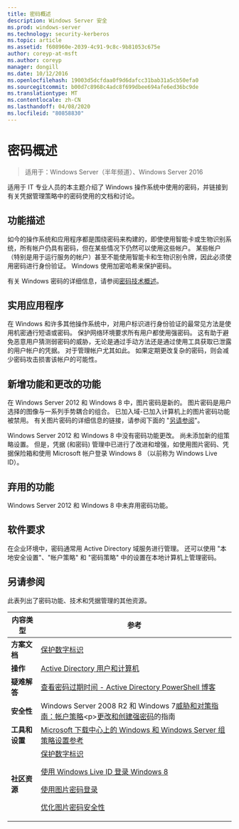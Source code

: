 ```yaml
---
title: 密码概述
description: Windows Server 安全
ms.prod: windows-server
ms.technology: security-kerberos
ms.topic: article
ms.assetid: f608960e-2039-4c91-9c8c-9b81053c675e
author: coreyp-at-msft
ms.author: coreyp
manager: dongill
ms.date: 10/12/2016
ms.openlocfilehash: 19003d5dcfdaa0f9d6dafcc31bab31a5cb50efa0
ms.sourcegitcommit: b00d7c8968c4adc8f699dbee694afe6ed36bc9de
ms.translationtype: MT
ms.contentlocale: zh-CN
ms.lasthandoff: 04/08/2020
ms.locfileid: "80858830"
---
```

# <a name="passwords-overview"></a>密码概述

>适用于：Windows Server（半年频道）、Windows Server 2016

适用于 IT 专业人员的本主题介绍了 Windows 操作系统中使用的密码，并链接到有关凭据管理策略中的密码使用的文档和讨论。

## <a name="feature-description"></a><a name="BKMK_OVER"></a>功能描述
如今的操作系统和应用程序都是围绕密码来构建的，即使使用智能卡或生物识别系统，所有帐户仍具有密码，但在某些情况下仍然可以使用这些帐户。 某些帐户（特别是用于运行服务的帐户）甚至不能使用智能卡和生物识别令牌，因此必须使用密码进行身份验证。 Windows 使用加密哈希来保护密码。

有关 Windows 密码的详细信息，请参阅[密码技术概述](https://technet.microsoft.com/library/hh994558(WS.10).aspx)。

## <a name="practical-applications"></a><a name="BKMK_APP"></a>实用应用程序
在 Windows 和许多其他操作系统中，对用户标识进行身份验证的最常见方法是使用机密通行短语或密码。 保护网络环境要求所有用户都使用强密码。 这有助于避免恶意用户猜测弱密码的威胁，无论是通过手动方法还是通过使用工具获取已泄露的用户帐户的凭据。 对于管理帐户尤其如此。 如果定期更改复杂的密码，则会减少密码攻击损害该帐户的可能性。

## <a name="new-and-changed-functionality"></a><a name="BKMK_NEW"></a>新增功能和更改的功能
在 Windows Server 2012 和 Windows 8 中，图片密码是新的。 图片密码是用户选择的图像与一系列手势耦合的组合。 已加入域\-已加入计算机上的图片密码功能被禁用。 有关图片密码的详细信息的链接，请参阅下面的 "[另请参阅](#BKMK_LINKS)"。

Windows Server 2012 和 Windows 8 中没有密码功能更改。 尚未添加新的组策略设置。 但是，凭据 \(和密码\) 管理中已进行了改进和增强，如使用图片密码、凭据保险箱和使用 Microsoft 帐户登录 Windows 8 （以前称为 Windows Live ID）。

## <a name="deprecated-functionality"></a><a name="BKMK_DEP"></a>弃用的功能
Windows Server 2012 和 Windows 8 中未弃用密码功能。

## <a name="software-requirements"></a><a name="BKMK_SOFT"></a>软件要求
在企业环境中，密码通常用 Active Directory 域服务进行管理。 还可以使用 "本地安全设置"、"帐户策略" 和 "密码策略" 中的设置在本地计算机上管理密码。

## <a name="see-also"></a><a name="BKMK_LINKS"></a>另请参阅
此表列出了密码功能、技术和凭据管理的其他资源。

|内容类型|参考|
|--------|-------|
|**方案文档**|[保护数字标识](https://blogs.msdn.com/b/b8/archive/2011/12/14/protecting-your-digital-identity.aspx)|
|**操作**|[Active Directory 用户和计算机](https://technet.microsoft.com/library/cc754217.aspx)|
|**疑难解答**|[查看密码过期时间 \- Active Directory PowerShell 博客](https://blogs.msdn.com/b/adpowershell/archive/2010/08/09/9970198.aspx)|
|**安全性**| Windows Server 2008 R2 和 Windows 7[威胁和对策指南：帐户策略](https://technet.microsoft.com/library/hh125920(v=ws.10).aspx)<p>[更改和创建强密码](https://www.microsoft.com/security/online-privacy/passwords-create.aspx)的指南|
|**工具和设置**|[Microsoft 下载中心上的 Windows 和 Windows Server 组策略设置参考](https://www.microsoft.com/download/en/details.aspx?amp;displaylang=en&displaylang=en&id=25250)|
|**社区资源**|[保护数字标识](https://blogs.msdn.com/b/b8/archive/2011/12/14/protecting-your-digital-identity.aspx)<p>[使用 Windows Live ID 登录 Windows 8](https://blogs.msdn.com/b/b8/archive/2011/09/26/signing-in-to-windows-8-with-a-windows-live-id.aspx)<p>[使用图片密码登录](https://blogs.msdn.com/b/b8/archive/2011/12/16/signing-in-with-a-picture-password.aspx)<p>[优化图片密码安全性](https://blogs.msdn.com/b/b8/archive/2011/12/19/optimizing-picture-password-security.aspx)|


